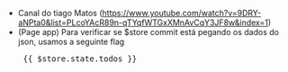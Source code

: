 - Canal do tiago Matos (https://www.youtube.com/watch?v=9DRY-aNPta0&list=PLcoYAcR89n-qTYqfWTGxXMnAvCqY3JF8w&index=1)
- (Page app) Para verificar se $store commit está pegando os dados do json, usamos a seguinte flag
      <pre>
        {{ $store.state.todos }}
      </pre>

